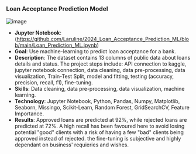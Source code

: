 ### Loan Acceptance Prediction Model
![image](https://github.com/user-attachments/assets/ff409529-db8d-4a9e-944e-58e07191a8db)
- **Jupyter Notebook**: (https://github.com/Laruline/2024_Loan_Acceptance_Prediction_ML/blob/main/Loan_Prediction_ML.ipynb)
- **Goal**: Use machine-learning to predict loan acceptance for a bank.
- **Description**: The dataset contains 13 columns of public data about loans details and status. The project steps include: API connection to kaggle, jupyter notebook connection, data cleaning, data pre-processing, data visualization, Train-Test Split, model and fitting, testing (accuracy, precision, recall, f1), fine-tuning.
- **Skills**: Data cleaning, data pre-processing, data visualization, machine learning.
- **Technology**: Jupyter Notebook, Python, Pandas, Numpy, Matplotlib, Seaborn, Missingo, Scikit-Learn, Random Forest, GridSearchCV, Feature Importance.
- **Results**: Approved loans are predicted at 92%, while rejected loans are predicted at 72%. A high recall has been favoured here to avoid losing potential "good" clients with a risk of having a few "bad" clients being approved instead of rejected. the fine-tuning is subjective and highly dependant on business' requieries and wishes.
